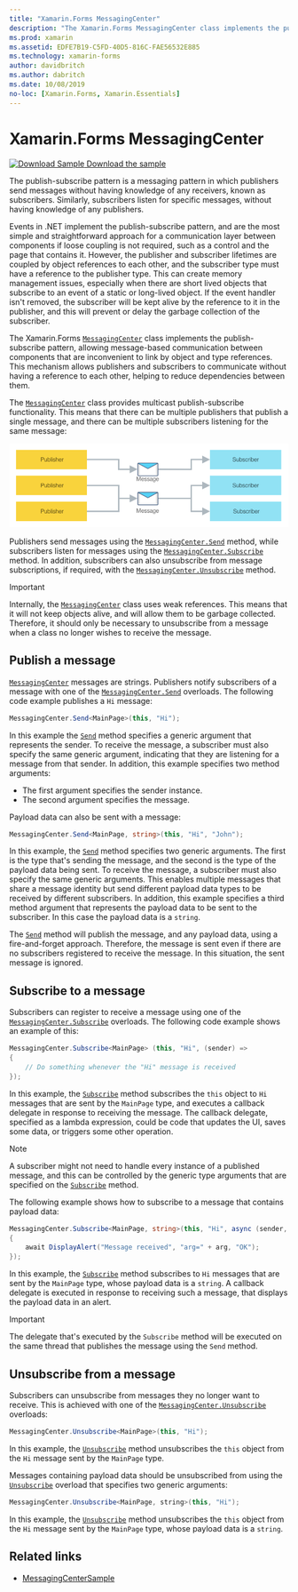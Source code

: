 ```yaml
---
title: "Xamarin.Forms MessagingCenter"
description: "The Xamarin.Forms MessagingCenter class implements the publish-subscribe pattern, allowing message-based communication between components that are inconvenient to link by object and type references."
ms.prod: xamarin
ms.assetid: EDFE7B19-C5FD-40D5-816C-FAE56532E885
ms.technology: xamarin-forms
author: davidbritch
ms.author: dabritch
ms.date: 10/08/2019
no-loc: [Xamarin.Forms, Xamarin.Essentials]
---
```


# Xamarin.Forms MessagingCenter

[![Download Sample](~/media/shared/download.png) Download the sample](https://docs.microsoft.com/samples/xamarin/xamarin-forms-samples/usingmessagingcenter)

The publish-subscribe pattern is a messaging pattern in which publishers send messages without having knowledge of any receivers, known as subscribers. Similarly, subscribers listen for specific messages, without having knowledge of any publishers.

Events in .NET implement the publish-subscribe pattern, and are the most simple and straightforward approach for a communication layer between components if loose coupling is not required, such as a control and the page that contains it. However, the publisher and subscriber lifetimes are coupled by object references to each other, and the subscriber type must have a reference to the publisher type. This can create memory management issues, especially when there are short lived objects that subscribe to an event of a static or long-lived object. If the event handler isn't removed, the subscriber will be kept alive by the reference to it in the publisher, and this will prevent or delay the garbage collection of the subscriber.

The Xamarin.Forms [`MessagingCenter`](xref:Xamarin.Forms.MessagingCenter) class implements the publish-subscribe pattern, allowing message-based communication between components that are inconvenient to link by object and type references. This mechanism allows publishers and subscribers to communicate without having a reference to each other, helping to reduce dependencies between them.

The [`MessagingCenter`](xref:Xamarin.Forms.MessagingCenter) class provides multicast publish-subscribe functionality. This means that there can be multiple publishers that publish a single message, and there can be multiple subscribers listening for the same message:

![](messaging-center-images/messaging-center.png "Multicast publish-subscribe functionality")

Publishers send messages using the [`MessagingCenter.Send`](xref:Xamarin.Forms.MessagingCenter.Send*) method, while subscribers listen for messages using the [`MessagingCenter.Subscribe`](xref:Xamarin.Forms.MessagingCenter.Subscribe*) method. In addition, subscribers can also unsubscribe from message subscriptions, if required, with the [`MessagingCenter.Unsubscribe`](xref:Xamarin.Forms.MessagingCenter.Unsubscribe*) method.

> [!IMPORTANT]
> Internally, the [`MessagingCenter`](xref:Xamarin.Forms.MessagingCenter) class uses weak references. This means that it will not keep objects alive, and will allow them to be garbage collected. Therefore, it should only be necessary to unsubscribe from a message when a class no longer wishes to receive the message.

## Publish a message

[`MessagingCenter`](xref:Xamarin.Forms.MessagingCenter) messages are strings. Publishers notify subscribers of a message with one of the [`MessagingCenter.Send`](xref:Xamarin.Forms.MessagingCenter.Send*) overloads. The following code example publishes a `Hi` message:

```csharp
MessagingCenter.Send<MainPage>(this, "Hi");
```

In this example the [`Send`](xref:Xamarin.Forms.MessagingCenter.Send*) method specifies a generic argument that represents the sender. To receive the message, a subscriber must also specify the same generic argument, indicating that they are listening for a message from that sender. In addition, this example specifies two method arguments:

- The first argument specifies the sender instance.
- The second argument specifies the message.

Payload data can also be sent with a message:

```csharp
MessagingCenter.Send<MainPage, string>(this, "Hi", "John");
```

In this example, the [`Send`](xref:Xamarin.Forms.MessagingCenter.Send*) method specifies two generic arguments. The first is the type that's sending the message, and the second is the type of the payload data being sent. To receive the message, a subscriber must also specify the same generic arguments. This enables multiple messages that share a message identity but send different payload data types to be received by different subscribers. In addition, this example specifies a third method argument that represents the payload data to be sent to the subscriber. In this case the payload data is a `string`.

The [`Send`](xref:Xamarin.Forms.MessagingCenter.Send*) method will publish the message, and any payload data, using a fire-and-forget approach. Therefore, the message is sent even if there are no subscribers registered to receive the message. In this situation, the sent message is ignored.

## Subscribe to a message

Subscribers can register to receive a message using one of the [`MessagingCenter.Subscribe`](xref:Xamarin.Forms.MessagingCenter.Subscribe*) overloads. The following code example shows an example of this:

```csharp
MessagingCenter.Subscribe<MainPage> (this, "Hi", (sender) =>
{
    // Do something whenever the "Hi" message is received
});
```

In this example, the [`Subscribe`](xref:Xamarin.Forms.MessagingCenter.Subscribe*) method subscribes the `this` object to `Hi` messages that are sent by the `MainPage` type, and executes a callback delegate in response to receiving the message. The callback delegate, specified as a lambda expression, could be code that updates the UI, saves some data, or triggers some other operation.

> [!NOTE]
> A subscriber might not need to handle every instance of a published message, and this can be controlled by the generic type arguments that are specified on the [`Subscribe`](xref:Xamarin.Forms.MessagingCenter.Subscribe*) method.

The following example shows how to subscribe to a message that contains payload data:

```csharp
MessagingCenter.Subscribe<MainPage, string>(this, "Hi", async (sender, arg) =>
{
    await DisplayAlert("Message received", "arg=" + arg, "OK");
});
```

In this example, the [`Subscribe`](xref:Xamarin.Forms.MessagingCenter.Subscribe*) method subscribes to `Hi` messages that are sent by the `MainPage` type, whose payload data is a `string`. A callback delegate is executed in response to receiving such a message, that displays the payload data in an alert.

> [!IMPORTANT]
> The delegate that's executed by the `Subscribe` method will be executed on the same thread that publishes the message using the `Send` method.

## Unsubscribe from a message

Subscribers can unsubscribe from messages they no longer want to receive. This is achieved with one of the [`MessagingCenter.Unsubscribe`](xref:Xamarin.Forms.MessagingCenter.Unsubscribe*) overloads:

```csharp
MessagingCenter.Unsubscribe<MainPage>(this, "Hi");
```

In this example, the [`Unsubscribe`](xref:Xamarin.Forms.MessagingCenter.Unsubscribe*) method unsubscribes the `this` object from the `Hi` message sent by the `MainPage` type.

Messages containing payload data should be unsubscribed from using the [`Unsubscribe`](xref:Xamarin.Forms.MessagingCenter.Unsubscribe*) overload that specifies two generic arguments:

```csharp
MessagingCenter.Unsubscribe<MainPage, string>(this, "Hi");
```

In this example, the [`Unsubscribe`](xref:Xamarin.Forms.MessagingCenter.Unsubscribe*) method unsubscribes the `this` object from the `Hi` message sent by the `MainPage` type, whose payload data is a `string`.

## Related links

- [MessagingCenterSample](https://docs.microsoft.com/samples/xamarin/xamarin-forms-samples/usingmessagingcenter)
